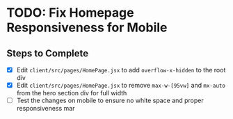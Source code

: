 # TODO: Fix Homepage Responsiveness for Mobile

## Steps to Complete
- [x] Edit `client/src/pages/HomePage.jsx` to add `overflow-x-hidden` to the root div
- [x] Edit `client/src/pages/HomePage.jsx` to remove `max-w-[95vw]` and `mx-auto` from the hero section div for full width
- [ ] Test the changes on mobile to ensure no white space and proper responsiveness
mar